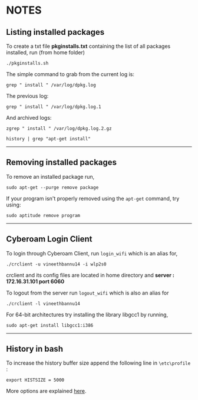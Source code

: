 # NOTES

## Listing installed packages

To create a txt file **pkginstalls.txt** containing the list of all packages installed, run (from home folder)
```
./pkginstalls.sh
```
The simple command to grab from the current log is:
```
grep " install " /var/log/dpkg.log
```
The previous log:
```
grep " install " /var/log/dpkg.log.1
```
And archived logs:
```
zgrep " install " /var/log/dpkg.log.2.gz
```
```
history | grep "apt-get install"
```
---
## Removing installed packages

To remove an installed package run,
```
sudo apt-get --purge remove package
```
If your program isn't properly removed using the `apt-get` command, try using:
```
sudo aptitude remove program
```
---
## Cyberoam Login Client

To login through Cyberoam Client, run `login_wifi` which is an alias for,
```
./crclient -u vineethbannu14 -i wlp2s0
```
crclient and its config files are located in home directory and **server : 172.16.31.101 port 6060**

To logout from the server run `logout_wifi` which is also an alias for
```
./crclient -l vineethbannu14
```
For 64-bit architectures try installing the library libgcc1 by running,
```
sudo apt-get install libgcc1:i386
``` 
---
## History in bash

To increase the history buffer size append the following line in `\etc\profile` :
```
export HISTSIZE = 5000
```
More options are explained [here](http://linux-training.be/funhtml/ch16.html).